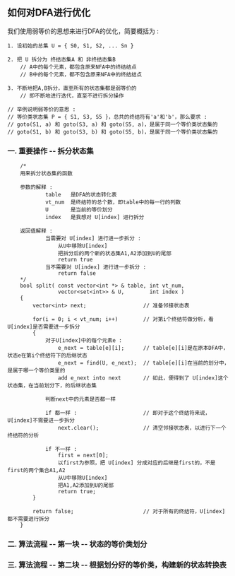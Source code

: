 ## 如何对DFA进行优化 ##


我们使用弱等价的思想来进行DFA的优化，简要概括为 :  

    1. 设初始的总集 U = { S0, S1, S2, ... Sn }  
    
    2. 把 U 拆分为 终结态集A 和 非终结态集B  
        // A中的每个元素，都包含原来NFA中的终结结点  
        // B中的每个元素，都不包含原来NFA中的终结结点  
    
    3. 不断地把A,B拆分，直至所有的状态集都是弱等价的  
        // 即不断地进行迭代，直至不进行拆分操作  
    
    // 举例说明弱等价的意思 :  
    // 等价类状态集 P = { S1, S3, S5 }，总共的终结符有'a'和'b'，那么要求 :  
    // goto(S1, a) 和 goto(S3, a) 和 goto(S5, a)，是属于同一个等价类状态集的  
    // goto(S1, b) 和 goto(S3, b) 和 goto(S5, b)，是属于同一个等价类状态集的  



### 一. 重要操作 -- 拆分状态集 ###

        /*  
        用来拆分状态集的函数  
        
        参数的解释 :  
                table   是DFA的状态转化表  
                vt_num  是终结符的总个数，即table中的每一行的列数  
                U       是当前的等价划分  
                index   是我想对 U[index] 进行拆分  
        
        返回值解释 :  
                当需要对 U[index] 进行进一步拆分 :  
                    从U中移除U[index]  
                    把拆分后的两个新的状态集A1,A2添加到U的尾部  
                    return true  
                当不需要对 U[index] 进行进一步拆分 :  
                    return false  
        */  
        bool split( const vector<int *> & table, int vt_num,  
                    vector<set<int>> & U,        int index )  
        {  
            vector<int> next;                  // 准备邻接状态表  
            
            for(i = 0; i < vt_num; i++)        // 对第i个终结符做分析，看U[index]是否需要进一步拆分  
            {  
                对于U[index]中的每个元素e :  
                    e_next = table[e][i];      // table[e][i]是在原本DFA中，状态e在第i个终结符下的后继状态  
                    e_next = find(U, e_next);  // table[e][i]在当前的划分中，是属于哪一个等价类里的  
                    add e_next into next       // 如此，便得到了 U[index]这个状态集，在当前划分下，的后继状态集  
                
                判断next中的元素是否都一样  
                
                if 都一样 :                     // 即对于这个终结符来说，U[index]不需要进一步拆分  
                    next.clear();              // 清空邻接状态表，以进行下一个终结符的分析  
                
                if 不一样 :  
                    first = next[0];  
                    以first为参照，把 U[index] 分成对应的后继是first的，不是first的两个集合A1,A2  
                    从U中移除U[index]  
                    把A1,A2添加到U的尾部  
                    return true;  
            }  
            
            return false;                      // 对于所有的终结符，U[index]都不需要进行拆分  
        }  



### 二. 算法流程 -- 第一块 -- 状态的等价类划分 ###



### 三. 算法流程 -- 第二块 -- 根据划分好的等价类，构建新的状态转换表 ###

